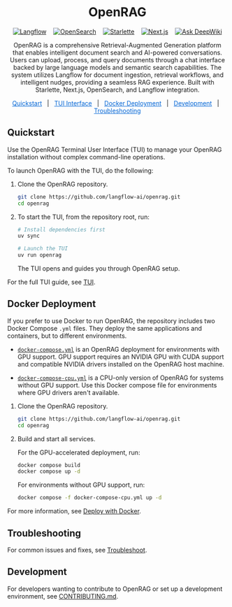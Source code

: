<div align="center">

# OpenRAG

<div align="center">
  <a href="https://github.com/langflow-ai/langflow"><img src="https://img.shields.io/badge/Langflow-1C1C1E?style=flat&logo=langflow" alt="Langflow"></a>
  &nbsp;&nbsp;
  <a href="https://github.com/opensearch-project/OpenSearch"><img src="https://img.shields.io/badge/OpenSearch-005EB8?style=flat&logo=opensearch&logoColor=white" alt="OpenSearch"></a>
  &nbsp;&nbsp;
  <a href="https://github.com/encode/starlette"><img src="https://img.shields.io/badge/Starlette-009639?style=flat&logo=fastapi&logoColor=white" alt="Starlette"></a>
  &nbsp;&nbsp;
  <a href="https://github.com/vercel/next.js"><img src="https://img.shields.io/badge/Next.js-000000?style=flat&logo=next.js&logoColor=white" alt="Next.js"></a>
  &nbsp;&nbsp;
  <a href="https://deepwiki.com/phact/openrag"><img src="https://deepwiki.com/badge.svg" alt="Ask DeepWiki"></a>
</div>

OpenRAG is a comprehensive Retrieval-Augmented Generation platform that enables intelligent document search and AI-powered conversations. Users can upload, process, and query documents through a chat interface backed by large language models and semantic search capabilities. The system utilizes Langflow for document ingestion, retrieval workflows, and intelligent nudges, providing a seamless RAG experience. Built with Starlette, Next.js, OpenSearch, and Langflow integration.

</div>
<div align="center">
  <a href="#quickstart" style="color: #0366d6;">Quickstart</a> &nbsp;&nbsp;|&nbsp;&nbsp;
  <a href="#tui-interface" style="color: #0366d6;">TUI Interface</a> &nbsp;&nbsp;|&nbsp;&nbsp;
  <a href="#docker-deployment" style="color: #0366d6;">Docker Deployment</a> &nbsp;&nbsp;|&nbsp;&nbsp;
  <a href="#development" style="color: #0366d6;">Development</a> &nbsp;&nbsp;|&nbsp;&nbsp;
  <a href="#troubleshooting" style="color: #0366d6;">Troubleshooting</a>
</div>

## Quickstart

Use the OpenRAG Terminal User Interface (TUI) to manage your OpenRAG installation without complex command-line operations.

To launch OpenRAG with the TUI, do the following:

1. Clone the OpenRAG repository.
    ```bash
    git clone https://github.com/langflow-ai/openrag.git
    cd openrag
    ```

2. To start the TUI, from the repository root, run:
    ```bash
    # Install dependencies first
    uv sync
    
    # Launch the TUI
    uv run openrag
    ```

    The TUI opens and guides you through OpenRAG setup.

For the full TUI guide, see [TUI](docs/docs/get-started/tui.mdx).

## Docker Deployment

If you prefer to use Docker to run OpenRAG, the repository includes two Docker Compose `.yml` files.
They deploy the same applications and containers, but to different environments.

- [`docker-compose.yml`](https://github.com/langflow-ai/openrag/blob/main/docker-compose.yml) is an OpenRAG deployment for environments with GPU support. GPU support requires an NVIDIA GPU with CUDA support and compatible NVIDIA drivers installed on the OpenRAG host machine. 

- [`docker-compose-cpu.yml`](https://github.com/langflow-ai/openrag/blob/main/docker-compose-cpu.yml) is a CPU-only version of OpenRAG for systems without GPU support. Use this Docker compose file for environments where GPU drivers aren't available.

1. Clone the OpenRAG repository.
    ```bash
    git clone https://github.com/langflow-ai/openrag.git
    cd openrag
    ```

2. Build and start all services.

    For the GPU-accelerated deployment, run:
    ```bash
    docker compose build
    docker compose up -d
    ```

    For environments without GPU support, run: 
    ```bash
    docker compose -f docker-compose-cpu.yml up -d
    ```

For more information, see [Deploy with Docker](docs/docs/get-started/docker.mdx).

## Troubleshooting

For common issues and fixes, see [Troubleshoot](docs/docs/support/troubleshoot.mdx).

## Development

For developers wanting to contribute to OpenRAG or set up a development environment, see [CONTRIBUTING.md](CONTRIBUTING.md).
